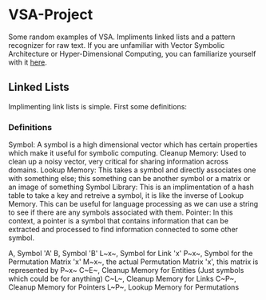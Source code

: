 # VSA-Project

Some random examples of VSA. Impliments linked lists and a pattern recognizer for raw text. If you are unfamiliar with Vector Symbolic Architecture or Hyper-Dimensional Computing, you can familiarize yourself with it [here](https://www.hd-computing.com/).

## Linked Lists

Implimenting link lists is simple. First some definitions:

### Definitions
Symbol: A symbol is a high dimensional vector which has certain properties which make it useful for symbolic computing.
Cleanup Memory: Used to clean up a noisy vector, very critical for sharing information across domains.
Lookup Memory: This takes a symbol and directly associates one with something else; this something can be another symbol or a matrix or an image of something
Symbol Library: This is an implimentation of a hash table to take a key and retreive a symbol, it is like the inverse of Lookup Memory. This can be useful for language processing as we can use a string to see if there are any symbols associated with them.
Pointer: In this context, a pointer is a symbol that contains information that can be extracted and processed to find information connected to some other symbol.

A, Symbol 'A'
B, Symbol 'B'
L~x~, Symbol for Link 'x'
P~x~, Symbol for the Permutation Matrix 'x'
M~x~, the actual Permutation Matrix 'x', this matrix is represented by P~x~
C~E~, Cleanup Memory for Entities (Just symbols which could be for anything)
C~L~, Cleanup Memory for Links
C~P~, Cleanup Memory for Pointers
L~P~, Lookup Memory for Permutations

